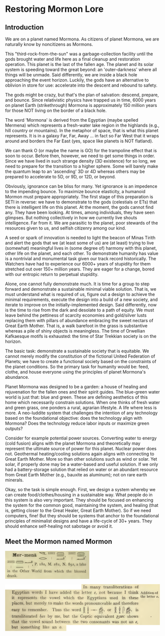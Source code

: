 # Restoring Mormon Lore

## Introduction
We are on a planet named Mormona. As citizens of planet Mormona, we are naturally know by noncitizens as Mormons.

This "third-rock-from-the-sun" was a garbage-collection facility until the gods brought water and life here as a final cleanup and restoration operation.  This planet is the last of the fallen age.  The planet and its solar system is speeding toward the great beyond: an 'outer-darkness' where all things will be unmade.  Said differently, we are inside a black hole approaching the event horizon.  Luckily, the gods have an alternative to oblivion in store for use: accelerate into the descent and rebound to safety.

The gods might be crazy, but that's the plan of salvation:  descend, prepare, and bounce.  Since relativistic physics have trapped us in time, 6000 years on planet Earth (strikethrough) Mormona is approximately 150 million years for those NOT living on the border of a black hole.

The word 'Mormona' is derived from the Egyptian (maybe spelled Mermena) which represents a fresh-water lake region in the highlands (e.g., hill country or mountains).  In the metaphor of space, that is what this planet represents.  It is in a galaxy Far, Far, Away ... in fact so Far West that it wraps around and borders the Far East (yes, space like planets is NOT flatland).

We can thank O (or maybe the name is GO) for the trampoline effect that is soon to occur.  Before then, however, we need to get some things in order.  Since we have lived in such strange density (3D existence) for so long, we need to prepare for the transition to a higher sphere.  Some will barely make the quantum leap to an 'ascending' 3D or 4D whereas others may be prepared to accelerate to 5D, or 9D, or 12D, or beyond.

Obviously, ignorance can be bliss for many.  Yet ignorance is an impedence to the impending bounce.  To maximize bounce elasticity, a humanoid Mormon must prepare appropriately.  The first stage of this preparation is SETI in reverse:  we have to demonstrate to the gods (celestials or ETs) that there is intelligent life on this planet.  At the moment, the gods cannot find any.  They have been looking.  At times, among individuals, they have seen glimpses.  But nothing collectively in how we currently live shouts intelligence.  Far from it.   We are parasitic to the planet, poor stewards of the resources given to us, and selfish citizenry among our kind.

A seed or spark of innovation is needed to light the beacon of Minas Tirith and alert the gods that we (at least some of us) are (at least) trying to live (somewhat) meaningful lives in (some degree of) harmony with this planet, other life on the planet, and each other.  To demonstrate humanity has value is a nontrivial and monumental task given our track record historically.  The Watchers have had to experience our 6000+ years of stupidity for them stretched out over 150+ million years.  They are eager for a change, bored with our entropic return to perpetual stupidity.

Alone, one cannot fully demonstrate much.  It is time for a group to step forward and demonstrate a sustainable minimal viable solution.  That is, we must understand what is required of us, figure out a design to achieve the minimal requirements, execute the design into a build of a new society, and iterate to improve on the initially-implemented design.  Said differently, now is the time to rise from the dark and desolate to a path of equity.  We must leave behind the pettiness of scarcity economies and gold/silver lusts replacing them with pillars of abundance embracing the sweet nectars of Great Earth Mother.  That is, a walk barefoot in the grass is substantive whereas a pile of shiny objects is meaningless.  The time of Orwellian Kafkaesque motifs is exhausted: the time of Star Trekkian society is on the horizon.

The basic task:  demonstrate a sustainable society that is equitable.  We cannot merely modify the constitution of the fictional United Federation of Planets; we have to create a functional society based on the constraints of the planet conditions.  So the primary task for humanity would be:  feed, clothe, and house everyone using the principles of planet Mormona's abundance.

Planet Mormona was designed to be a garden: a house of healing and rejuvenation for the fallen ones and their spirit guides.  The blue-green water world is just that: blue and green.  These are defining aesthetics of this home which necessarily constrain solutions.  When one thinks of fresh water and green grass, one ponders a rural, agrarian lifestyle.  A life where less is more.  A neo-luddite system that challenges the intention of any technology based on the foundational objective:  does the technology align with Mormona?  Does the technology reduce labor inputs or maximize green outputs?

Consider for example potential power sources.  Converting water to energy (cold fusion) aligns with the planet Mormona and theoretically may represent the ultimate source of power for this planet.  Nuclear power does not.  Geothermal heating/cooling solutions again aligns with connecting to Great Earth Mother.  More so than other solutions such as wind or solar.  Yet solar, if properly done may be a water-based and useful solution.  If we only had a battery-storage solution that relied on water or an abundant resource from Great Earth Mother (e.g., bauxite as aluminum); not on rare earth minerals.

Okay, so the task is simple enough.  First, we design a system whereby we can create food/clothes/housing in a sustainable way.  What people do in this system is also very important.  They should be focused on enhancing the system for the common good, maintaining the system, and healing (that is, getting closer to the Great Healer, Great Earth Mother).  So if we need computers, fine!  But they should be systems that anchor to the foundational principles of minimalist designs and have a life-cycle of 30+ years.  They should enhance self-healing not sabotage or avoid it.

## Meet the Mormon named Mormon 
![Mermena](https://github.com/MonteShaffer/rml-intro/blob/main/images/Mermena-V1-pdf470.png?raw=true) 

!['e' as 'o'](https://github.com/MonteShaffer/rml-intro/blob/main/images/e-o-V1-pdf65.png?raw=true) 


